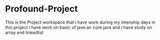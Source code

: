 # Profound-Project
This is the Project workspace that i have work during my intenship days in thsi project i have work on basic of jave an core java and i have study on array and linkedlist  
